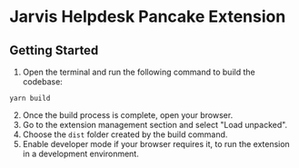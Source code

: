 # Jarvis Helpdesk Pancake Extension

## Getting Started

1. Open the terminal and run the following command to build the codebase:

```
yarn build
```

2. Once the build process is complete, open your browser.
3. Go to the extension management section and select "Load unpacked".
4. Choose the `dist` folder created by the build command.
5. Enable developer mode if your browser requires it, to run the extension in a development environment.
